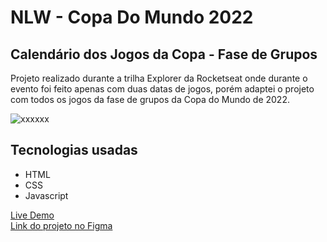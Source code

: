 # NLW - Copa Do Mundo 2022

## Calendário dos Jogos da Copa - Fase de Grupos

Projeto realizado durante a trilha Explorer da Rocketseat onde durante o evento foi feito apenas com duas datas de jogos, porém adaptei o projeto com todos os jogos da fase de grupos da Copa do Mundo de 2022. 

![xxxxxx](https://user-images.githubusercontent.com/96800792/199826335-3c664a71-567d-4d40-b3d0-90e6ffe83be5.jpg)

## Tecnologias usadas
- HTML
- CSS
- Javascript

[Live Demo](https://alnsanches.github.io/nlw-copa/) <br>
[Link do projeto no Figma](https://www.figma.com/community/file/1169028052212317700)
